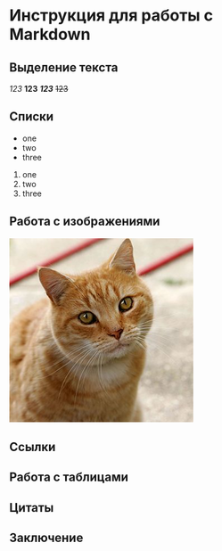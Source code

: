 # Инструкция для работы с Markdown
## Выделение текста
*123*
**123**
***123***
~~123~~
## Списки
* one
* two
* three
1. one
1. two
1. three
## Работа с изображениями
![cat](Cat03.jpg)
## Ссылки
## Работа с таблицами
## Цитаты
## Заключение
